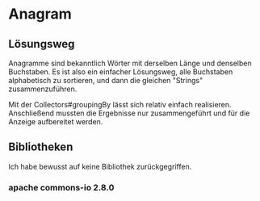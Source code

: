 # Anagram

## Lösungsweg
Anagramme sind bekanntlich Wörter mit derselben Länge und denselben Buchstaben.
Es ist also ein einfacher Lösungsweg, alle Buchstaben alphabetisch zu sortieren, 
und dann die gleichen "Strings" zusammenzuführen.

Mit der Collectors#groupingBy lässt sich relativ einfach realisieren. Anschließend 
mussten die Ergebnisse nur zusammengeführt und für die Anzeige aufbereitet werden.

## Bibliotheken
Ich habe bewusst auf keine Bibliothek zurückgegriffen.
### apache commons-io 2.8.0


